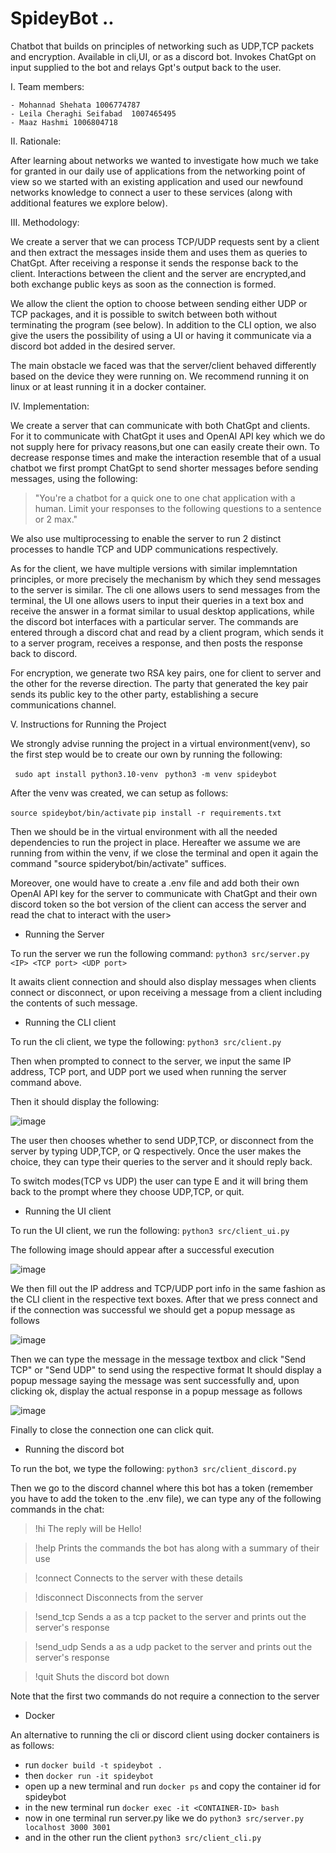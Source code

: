 # SpideyBot ..
Chatbot that builds on principles of networking such as UDP,TCP packets and encryption. Available in cli,UI, or as a discord bot.
Invokes ChatGpt on input supplied to the bot and relays Gpt's output back to the user.

I. Team members:

	- Mohannad Shehata 1006774787
	- Leila Cheraghi Seifabad  1007465495
 	- Maaz Hashmi 1006804718

II. Rationale:

After learning about networks we wanted to investigate how much we take for granted in our daily use of applications 
from the networking point of view so we started with an existing application and used our newfound networks 
knowledge to connect a user to these services (along with additional features we explore below).

III. Methodology:

We create a server that we can process TCP/UDP requests sent by a client and then extract the messages inside them
and uses them as queries to ChatGpt. After receiving a response it sends the response back to the client. Interactions
between the client and the server are encrypted,and both exchange public keys as soon as the connection is formed.

We allow the client the option to choose between sending either UDP or TCP packages, and it is possible to switch between
both without terminating the program (see below). In addition to the CLI option, we also give the users the possibility of 
using a UI or having it communicate via a discord bot added in the desired server.

The main obstacle we faced was that the server/client behaved differently based on the device they were running on. 
We recommend running it on linux or at least running it in a docker container.

IV. Implementation:

We create a server that can communicate with both ChatGpt and clients. For it to communicate with ChatGpt it uses 
and OpenAI API key which we do not supply here for privacy reasons,but one can easily create their own. To decrease response times 
and make the interaction resemble that of a usual chatbot we first prompt ChatGpt to send shorter messages before sending messages, using
the following:

> "You're a chatbot for a quick one to one chat application with a human. Limit your responses to the following questions to a sentence or 2 max."

We also use multiprocessing to enable the server to run 2 distinct processes to handle TCP and UDP communications respectively.

As for the client, we have multiple versions with similar implemntation principles, or more precisely the mechanism by which they send messages
to the server is similar. The cli one allows users to send messages from the terminal, the UI one allows users to input their queries in a text box
and receive the answer in a format similar to usual desktop applications, while the discord bot interfaces with a particular server. The commands
are entered through a discord chat and read by a client program, which sends it to a server program, receives a response, and then posts the response
back to discord.

For encryption, we generate two RSA key pairs, one for client to server and the other for the reverse direction. The 
party that generated the key pair sends its public key to the other party, establishing a secure communications channel.

V. Instructions for Running the Project 

We strongly advise running the project in a virtual environment(venv), so the first step would be to create our own by running the following:

` sudo apt install python3.10-venv`
` python3 -m venv spideybot`

After the venv was created, we can setup as follows:

`source spideybot/bin/activate`
`pip install -r requirements.txt`

Then we should be in the virtual environment with all the needed dependencies to run the project in place. Hereafter we assume
we are running from within the venv, if we close the terminal and open it again the command "source spiderybot/bin/activate" suffices.

Moreover, one would have to create a .env file and add both their own OpenAI API key for the server to communicate with ChatGpt
and their own discord token so the bot version of the client can access the server and read the chat to interact with the user>

- Running the Server

To run the server we run the following command:
`python3 src/server.py <IP> <TCP port> <UDP port>`

It awaits client connection and should also display messages when clients connect or disconnect, or upon receiving a message
from a client including the contents of such message.

- Running the CLI client

To run the cli client, we type the following:
`python3 src/client.py`

Then when prompted to connect to the server, we input the same IP address, TCP port, and UDP port we used when running the server command above.

Then it should display the following:

![image](https://github.com/LeilaChr/SpideyBot/assets/88001942/0d980be3-127b-4f83-9ed9-fcdea4f84d06)

The user then chooses whether to send UDP,TCP, or disconnect from the server by typing UDP,TCP, or Q respectively. Once the user makes the choice,
they can type their queries to the server and it should reply back.

To switch modes(TCP vs UDP) the user can type E and it will bring them back to the prompt where they choose UDP,TCP, or quit.

- Running the UI client 

To run the UI client, we run the following:
`python3 src/client_ui.py`

The following image should appear after a successful execution

![image](https://github.com/LeilaChr/SpideyBot/assets/88001942/d3f9292d-692c-4146-9b88-df2de5fb2c61)

We then fill out the IP address and TCP/UDP port info in the same fashion as the CLI client in the respective text boxes.
After that we press connect and if the connection was successful we should get a popup message as follows

![image](https://github.com/LeilaChr/SpideyBot/assets/88001942/f0af2743-7346-4f0b-87c2-654704a237f0)

Then we can type the message in the message textbox and click "Send TCP" or "Send UDP" to send using the respective format
It should display a popup message saying the message was sent successfully and, upon clicking ok, display the actual
response in a popup message as follows

![image](https://github.com/LeilaChr/SpideyBot/assets/88001942/4253a026-ac95-492a-a085-715c8af4bc85)

Finally to close the connection one can click quit.

- Running the discord bot

To run the bot, we type the following:
`python3 src/client_discord.py`
  
Then we go to the discord channel where this bot has a token (remember you have to add the token to the .env file), we can type any of the following commands in the chat:

> !hi
The reply will be Hello!

> !help
Prints the commands the bot has along with a summary of their use

> !connect <IP> <TCP port> <UDP port>
Connects to the server with these details

> !disconnect
Disconnects from the server

> !send_tcp <message>
Sends a <message> as a tcp packet to the server and prints out the server's response

> !send_udp <message>
Sends a <message> as a udp packet to the server and prints out the server's response

> !quit 
Shuts the discord bot down

Note that the first two commands do not require a connection to the server

- Docker 

An alternative to running the cli or discord client using docker containers is as follows:
- run `docker build -t spideybot .`
- then `docker run -it spideybot`
- open up a new terminal and run `docker ps` and copy the container id for spideybot
- in the new terminal run `docker exec -it <CONTAINER-ID> bash`
- now in one terminal run server.py like we do `python3 src/server.py localhost 3000 3001`
- and in the other run the client `python3 src/client_cli.py`

